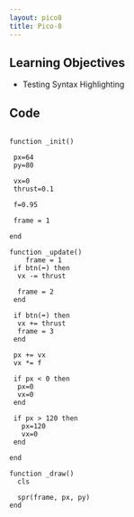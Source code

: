 ```yaml
---
layout: pico8
title: Pico-8
---
```


## Learning Objectives

* Testing Syntax Highlighting


## Code


<pre><code class="language-lua">
function _init()

 px=64
 py=80

 vx=0
 thrust=0.1

 f=0.95

 frame = 1

end

function _update()
	frame = 1
 if btn(⬅️) then
  vx -= thrust

  frame = 2
 end

 if btn(➡️) then
  vx += thrust
  frame = 3
 end

 px += vx
 vx *= f

 if px < 0 then
  px=0
  vx=0
 end

 if px > 120 then
   px=120
   vx=0
 end

end

function _draw()
  cls

  spr(frame, px, py)
end
</code></pre>
